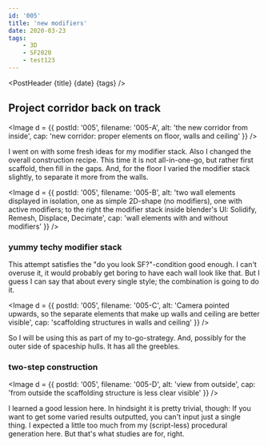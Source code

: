 ```yaml
---
id: '005'
title: 'new modifiers'
date: 2020-03-23
tags:
    - 3D
    - SF2020
    - test123
---
```




<script>
    import Image from '$lib/Image.svelte'
	import PostHeader from '$lib/PostHeader.svelte'
</script>



<PostHeader {title} {date} {tags} />

## Project corridor back on track

<Image d = {{ postId: '005', filename: '005-A',
	alt: 'the new corridor from inside',
	cap: 'new corridor: proper elements on floor, walls and ceiling'
}} />

I went on with some fresh ideas for my modifier stack. Also I changed the overall construction recipe. This time it is not all-in-one-go, but rather first scaffold, then fill in the gaps. And, for the floor I varied the modifier stack slightly, to separate it more from the walls.

<Image d = {{ postId: '005', filename: '005-B',
	alt: 'two wall elements displayed in isolation, one as simple 2D-shape (no modifiers), one with active modifiers; to the right the modifier stack inside blender\'s UI: Solidify, Remesh, Displace, Decimate',
	cap: 'wall elements with and without modifiers'
}} />


### yummy techy modifier stack

This attempt satisfies the "do you look SF?"-condition good enough. I can't overuse it, it would probably get boring to have each wall look like that. But I guess I can say that about every single style; the combination is going to do it.

<Image d = {{ postId: '005', filename: '005-C',
	alt: 'Camera pointed upwards, so the separate elements that make up walls and ceiling are better visible',
	cap: 'scaffolding structures in walls and ceiling'
}} />

So I will be using this as part of my to-go-strategy. And, possibly for the outer side of spaceship hulls. It has all the greebles.

### two-step construction

<Image d = {{ postId: '005', filename: '005-D',
	alt: 'view from outside',
	cap: 'from outside the scaffolding structure is less clear visible'
}} />

I learned a good lession here. In hindsight it is pretty trivial, though: If you want to get some varied results outputted, you can't input just a single thing. I expected a little too much from my (script-less) procedural generation here. But that's what studies are for, right.